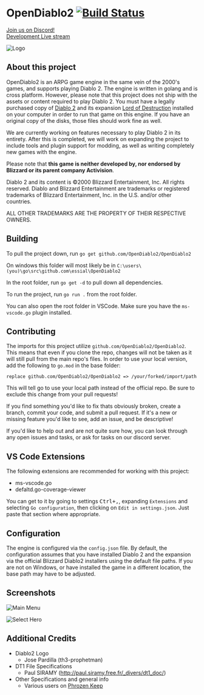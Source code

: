 # OpenDiablo2 [![Build Status](https://travis-ci.org/OpenDiablo2/OpenDiablo2.svg?branch=master)](https://travis-ci.org/OpenDiablo2/OpenDiablo2)

[Join us on Discord!](https://discord.gg/pRy8tdc)\
[Development Live stream](https://www.twitch.tv/essial/)

![Logo](d2logo.png)

## About this project

OpenDiablo2 is an ARPG game engine in the same vein of the 2000's games, and supports playing Diablo 2. The engine is written in golang and is cross platform. However, please note that this project does not ship with the assets or content required to play Diablo 2. You must have a legally purchased copy of [Diablo 2](https://us.shop.battle.net/en-us/product/diablo-ii) and its expansion [Lord of Destruction](https://us.shop.battle.net/en-us/product/diablo-ii-lord-of-destruction) installed on your computer in order to run that game on this engine. If you have an original copy of the disks, those files should work fine as well.

We are currently working on features necessary to play Diablo 2 in its entirety. After this is completed, we will work on expanding the project to include tools and plugin support for modding, as well as writing completely new games with the engine.

Please note that **this game is neither developed by, nor endorsed by Blizzard or its parent company Activision**.

Diablo 2 and its content is ©2000 Blizzard Entertainment, Inc. All rights reserved. Diablo and Blizzard Entertainment are trademarks or registered trademarks of Blizzard Entertainment, Inc. in the U.S. and/or other countries.

ALL OTHER TRADEMARKS ARE THE PROPERTY OF THEIR RESPECTIVE OWNERS.

## Building

To pull the project down, run `go get github.com/OpenDiablo2/OpenDiablo2`

On windows this folder will most likely be in `C:\users\(you)\go\src\github.com\essial\OpenDiablo2`

In the root folder, run `go get -d` to pull down all dependencies.

To run the project, run `go run .` from the root folder.

You can also open the root folder in VSCode. Make sure you have the `ms-vscode.go` plugin installed.

## Contributing

The imports for this project utilize `github.com/OpenDiablo2/OpenDiablo2`. This means that even if you clone the repo, changes will not be taken as it will
still pull from the main repo's files. In order to use your local version, add the following to `go.mod` in the base folder:
```
replace github.com/OpenDiablo2/OpenDiablo2 => /your/forked/import/path
```
This will tell go to use your local path instead of the official repo. Be sure to exclude this change from your pull requests!

If you find something you'd like to fix thats obviously broken, create a branch, commit your code, and submit a pull request. If it's a new or missing feature you'd like to see, add an issue, and be descriptive!

If you'd like to help out and are not quite sure how, you can look through any open issues and tasks, or ask
for tasks on our discord server.


## VS Code Extensions

The following extensions are recommended for working with this project:
 * ms-vscode.go
 * defaltd.go-coverage-viewer

You can get to it by going to settings <kbd>Ctrl+,</kbd>, expanding `Extensions` and selecting `Go configuration`,
then clicking on `Edit in settings.json`. Just paste that section where appropriate.

## Configuration

The engine is configured via the `config.json` file. By default, the configuration assumes that you have installed Diablo 2 and the
expansion via the official Blizzard Diablo2 installers using the default file paths. If you are not on Windows, or have installed
the game in a different location, the base path may have to be adjusted.

## Screenshots

![Main Menu](docs/MainMenuSS.png)

![Select Hero](docs/SelectHeroSS.png)

## Additional Credits
- Diablo2 Logo
  - Jose Pardilla (th3-prophetman)
- DT1 File Specifications
  - Paul SIRAMY (http://paul.siramy.free.fr/_divers/dt1_doc/)
- Other Specifications and general info
  - Various users on [Phrozen Keep](https://d2mods.info/home.php)
